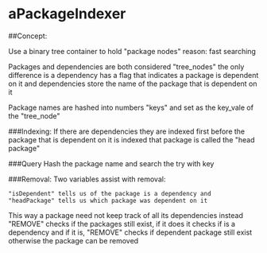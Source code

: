 # aPackageIndexer

##Concept:

Use a binary tree container to hold "package nodes" 
reason: fast searching

Packages and dependencies are both considered "tree_nodes"
the only difference is a dependency has a flag that indicates a package is dependent on it 
and dependencies store the name of the package that is dependent on it

Package names are hashed into numbers "keys" and set as the key_vale of the "tree_node"

###Indexing:
If there are dependencies they are indexed first before the package that is dependent on it is indexed 
that package is called the "head package"

###Query 
Hash the package name and search the try with key

###Removal:
Two variables assist with removal:

```
"isDependent" tells us of the package is a dependency and 
"headPackage" tells us which package was dependent on it 
```

This way a package need not keep track of all its dependencies instead
"REMOVE" checks if the packages still exist, 
if it does it checks if is a dependency and 
	if it is, "REMOVE" checks if dependent package still exist
otherwise the package can be removed 
